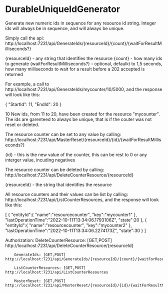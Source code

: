 # DurableUniqueIdGenerator
Generate new numeric ids in sequence for any resource id string. Integer ids will always be in sequence, and will always be unique.

Simply call the api: http://localhost:7231/api/GenerateIds/{resourceId}/{count}/{waitForResultMilliseconds?}

{resourceId} - any string that identifies the resource
{count} - how many ids to generate
{waitForResultMilliseconds?} - optional, defaulkt to 1,5 seconds, how many milliseconds to wait for a result before a 202 accepted is returned

For example, a call to http://localhost:7231/api/GenerateIds/mycounter/10/5000, and the response will look like this:

{
    "StartId": 11,
    "EndId": 20
}

10 New ids, from 11 to 20, have been created for the resource "mycounter". The ids are garenteed to always be unique, that is if the couter was not reset or deleted.

The resource counter can be set to any value by calling: http://localhost:7231/api/MasterReset/{resourceId}/{id}/{waitForResultMilliseconds?}

{id} - this is the new value of the counter, this can be rest to 0 or any interger value, incuding negatives

The resource counter can be deleted by calling: http://localhost:7231/api/DeleteCounterResource/{resourceId}

{resourceId} - the string that identifies the resource

All resource counters and their values can be list by calling: http://localhost:7231/api/ListCounterResources, and the response will look like this:

[
   {
      "entityId":{
         "name":"resourcecounter",
         "key":"mycounter1"
      },
      "lastOperationTime":"2022-10-11T13:34:06.1793106Z",
      "state":20
   },
   {
      "entityId":{
         "name":"resourcecounter",
         "key":"mycounter2"
      },
      "lastOperationTime":"2022-10-11T13:34:06.2274173Z",
      "state":30
   }
]

Authorization:
        DeleteCounterResource: [GET,POST] http://localhost:7231/api/DeleteCounterResource/{resourceId}

        GenerateIds: [GET,POST] http://localhost:7231/api/GenerateIds/{resourceId}/{count}/{waitForResultMilliseconds?}

        ListCounterResources: [GET,POST] http://localhost:7231/api/ListCounterResources

        MasterReset: [GET,POST] http://localhost:7231/api/MasterReset/{resourceId}/{id}/{waitForResultMilliseconds?}

